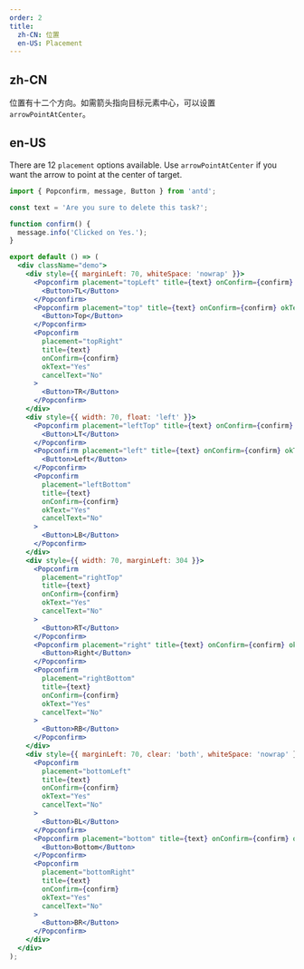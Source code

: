 ```yaml
---
order: 2
title:
  zh-CN: 位置
  en-US: Placement
---
```


## zh-CN

位置有十二个方向。如需箭头指向目标元素中心，可以设置 `arrowPointAtCenter`。

## en-US

There are 12 `placement` options available. Use `arrowPointAtCenter` if you want the arrow to point at the center of target.

```jsx
import { Popconfirm, message, Button } from 'antd';

const text = 'Are you sure to delete this task?';

function confirm() {
  message.info('Clicked on Yes.');
}

export default () => (
  <div className="demo">
    <div style={{ marginLeft: 70, whiteSpace: 'nowrap' }}>
      <Popconfirm placement="topLeft" title={text} onConfirm={confirm} okText="Yes" cancelText="No">
        <Button>TL</Button>
      </Popconfirm>
      <Popconfirm placement="top" title={text} onConfirm={confirm} okText="Yes" cancelText="No">
        <Button>Top</Button>
      </Popconfirm>
      <Popconfirm
        placement="topRight"
        title={text}
        onConfirm={confirm}
        okText="Yes"
        cancelText="No"
      >
        <Button>TR</Button>
      </Popconfirm>
    </div>
    <div style={{ width: 70, float: 'left' }}>
      <Popconfirm placement="leftTop" title={text} onConfirm={confirm} okText="Yes" cancelText="No">
        <Button>LT</Button>
      </Popconfirm>
      <Popconfirm placement="left" title={text} onConfirm={confirm} okText="Yes" cancelText="No">
        <Button>Left</Button>
      </Popconfirm>
      <Popconfirm
        placement="leftBottom"
        title={text}
        onConfirm={confirm}
        okText="Yes"
        cancelText="No"
      >
        <Button>LB</Button>
      </Popconfirm>
    </div>
    <div style={{ width: 70, marginLeft: 304 }}>
      <Popconfirm
        placement="rightTop"
        title={text}
        onConfirm={confirm}
        okText="Yes"
        cancelText="No"
      >
        <Button>RT</Button>
      </Popconfirm>
      <Popconfirm placement="right" title={text} onConfirm={confirm} okText="Yes" cancelText="No">
        <Button>Right</Button>
      </Popconfirm>
      <Popconfirm
        placement="rightBottom"
        title={text}
        onConfirm={confirm}
        okText="Yes"
        cancelText="No"
      >
        <Button>RB</Button>
      </Popconfirm>
    </div>
    <div style={{ marginLeft: 70, clear: 'both', whiteSpace: 'nowrap' }}>
      <Popconfirm
        placement="bottomLeft"
        title={text}
        onConfirm={confirm}
        okText="Yes"
        cancelText="No"
      >
        <Button>BL</Button>
      </Popconfirm>
      <Popconfirm placement="bottom" title={text} onConfirm={confirm} okText="Yes" cancelText="No">
        <Button>Bottom</Button>
      </Popconfirm>
      <Popconfirm
        placement="bottomRight"
        title={text}
        onConfirm={confirm}
        okText="Yes"
        cancelText="No"
      >
        <Button>BR</Button>
      </Popconfirm>
    </div>
  </div>
);
```

<style>
.code-box-demo .demo {
  overflow: auto;
}
.code-box-demo .ofs-popover-wrap > a {
  margin-right: 8px;
}
.code-box-demo .ofs-btn {
  margin-right: 8px;
  margin-bottom: 8px;
}
#components-popconfirm-demo-placement .ofs-btn {
  width: 70px;
  text-align: center;
  padding: 0;
}
</style>
